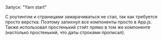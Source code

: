 Запуск: "Yarn start"

С роутингом и страницами замарачиваться не стал, так как требуется просто верстка. Поэтому запихнул все компоненты просто в App.js. Также использовал простенький стэйт прямо в том же компоненте (настолько простенький, что даты строками прописал).
